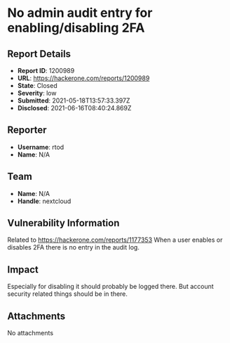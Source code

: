 # No admin audit entry for enabling/disabling 2FA

## Report Details
- **Report ID**: 1200989
- **URL**: https://hackerone.com/reports/1200989
- **State**: Closed
- **Severity**: low
- **Submitted**: 2021-05-18T13:57:33.397Z
- **Disclosed**: 2021-06-16T08:40:24.869Z

## Reporter
- **Username**: rtod
- **Name**: N/A

## Team
- **Name**: N/A
- **Handle**: nextcloud

## Vulnerability Information
Related to https://hackerone.com/reports/1177353
When a user enables or disables 2FA there is no entry in the audit log.

## Impact

Especially for disabling it should probably be logged there. But account security related things should be in there.

## Attachments
No attachments
